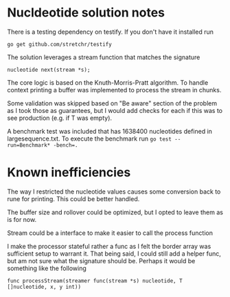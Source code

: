 # Nucldeotide solution notes

There is a testing dependency on testify. If you don't have it installed run

```go get github.com/stretchr/testify```

The solution leverages a stream function that matches the signature

```nucleotide next(stream *s);```

The core logic is based on the Knuth-Morris-Pratt algorithm. To handle context printing 
a buffer was implemented to process the stream in chunks.

Some validation was skipped based on "Be aware" section of the problem as I took those as guarantees, 
but I would add checks for each if this was to see production (e.g. if T was empty).

A benchmark test was included that has 1638400 nucleotides defined in largesequence.txt.
To execute the benchmark run `go test --run=Benchmark* -bench=.`

# Known inefficiencies

The way I restricted the nucleotide values causes some conversion back to rune for printing. This could be better handled. 

The buffer size and rollover could be optimized, but I opted to leave them as is for now.

Stream could be a interface to make it easier to call the process function

I make the processor stateful rather a func as I felt the border array was sufficient setup to
warrant it. That being said, I could still add a helper func, but am not sure what the signature should be.
Perhaps it would be something like the following

``` func processStream(streamer func(stream *s) nucleotide, T []nucleotide, x, y int)) ```
